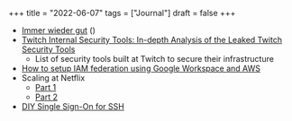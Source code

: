 +++
title = "2022-06-07"
tags = ["Journal"]
draft = false
+++

-   [Immer wieder gut](https://blog.fefe.de/?ts=9c6597d1) ()
-   [Twitch Internal Security Tools: In-depth Analysis of the Leaked Twitch Security Tools](https://mazinahmed.net/blog/indepth-analysis-twitch-security-tools/)
    -   List of security tools built at Twitch to secure their infrastructure
-   [How to setup IAM federation using Google Workspace and AWS](https://aws.amazon.com/blogs/security/how-to-set-up-federated-single-sign-on-to-aws-using-google-workspace/)
-   Scaling at Netflix
    -   [Part 1](https://netflixtechblog.medium.com/scaling-appsec-at-netflix-6a13d7ab6043)
    -   [Part 2](https://netflixtechblog.com/scaling-appsec-at-netflix-part-2-c9e0f1488bc5)
-   [DIY Single Sign-On for SSH](https://smallstep.com/blog/diy-single-sign-on-for-ssh/)